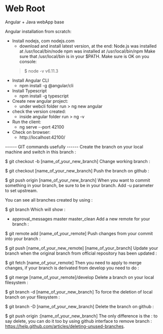 # Web Root

Angular + Java webApp base

Angular installation from scratch:
- Install nodejs, com nodejs.com
  - download and install latest version, at the end:
  Node.js was installed at
   /usr/local/bin/node
  npm was installed at
   /usr/local/bin/npm
  Make sure that /usr/local/bin is in your $PATH.
  Make sure is OK on you console: 
  > $ node -v
  v6.11.3
- Install Angular CLI
	- npm install -g @angular/cli
- Install Typescript
    - npm install -g typescript
- Create new angular project:
	- under webcli folder run > ng new angular
- check the version created:
	- inside angular folder run > ng -v
- Run the client:
	- ng serve --port 42100
- Check on browser:
	- http://localhost:42100/ 

------ GIT commands usefully ------
Create the branch on your local machine and switch in this branch :

$ git checkout -b [name_of_your_new_branch]
Change working branch :

$ git checkout [name_of_your_new_branch]
Push the branch on github :

$ git push origin [name_of_your_new_branch]
When you want to commit something in your branch, be sure to be in your branch. Add -u parameter to set upstream.

You can see all branches created by using :

$ git branch
Which will show :

* approval_messages
  master
  master_clean
Add a new remote for your branch :

$ git remote add [name_of_your_remote] 
Push changes from your commit into your branch :

$ git push [name_of_your_new_remote] [name_of_your_branch]
Update your branch when the original branch from official repository has been updated :

$ git fetch [name_of_your_remote]
Then you need to apply to merge changes, if your branch is derivated from develop you need to do :

$ git merge [name_of_your_remote]/develop
Delete a branch on your local filesystem :

$ git branch -d [name_of_your_new_branch]
To force the deletion of local branch on your filesystem :

$ git branch -D [name_of_your_new_branch]
Delete the branch on github :

$ git push origin :[name_of_your_new_branch]
The only difference is the : to say delete, you can do it too by using github interface to remove branch : https://help.github.com/articles/deleting-unused-branches.

      